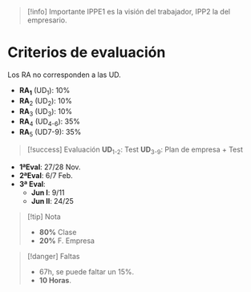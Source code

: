 >[!info] Importante
> IPPE1 es la visión del trabajador, IPP2 la del empresario.
# Criterios de evaluación
Los RA no corresponden a las UD.
* **RA<sub>1</sub>** (UD<sub>1</sub>): 10%
* **RA**<sub>2</sub> (UD<sub>2</sub>): 10%
* **RA**<sub>3</sub> (UD<sub>3</sub>): 10%
* **RA**<sub>4</sub> (UD<sub>4-6</sub>): 35%
* **RA**<sub>5</sub> (UD7-9): 35%
  
> [!success] Evaluación
>**UD**<sub>1-2</sub>: Test
>**UD**<sub>3-9</sub>: Plan de empresa + Test

* **1ªEval**: 27/28 Nov.
* **2ªEval**: 6/7 Feb.
* **3ª Eval**:
	* **Jun I**: 9/11
	* **Jun II**: 24/25
	  
>[!tip] Nota
>* **80%** Clase
>* **20%** F. Empresa

> [!danger] Faltas
> * 67h, se puede faltar un 15%.
> * **10 Horas**.